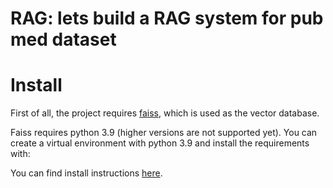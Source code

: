 # RAG: lets build a RAG system for pub med dataset 

# Install

First of all, the project requires [faiss](https://github.com/facebookresearch/faiss), which is used as the vector database.

Faiss requires python 3.9 (higher versions are not supported yet). You can create a virtual environment with python 3.9 and install the requirements with:

You can find install instructions [here](https://github.com/facebookresearch/faiss/blob/main/INSTALL.md).


